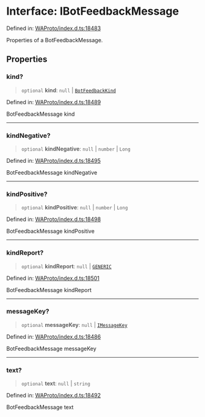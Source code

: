 # Interface: IBotFeedbackMessage

Defined in: [WAProto/index.d.ts:18483](https://github.com/WhiskeySockets/Baileys/blob/2fdabb7f387029b680a2c5e056c7022c25b0f110/WAProto/index.d.ts#L18483)

Properties of a BotFeedbackMessage.

## Properties

### kind?

> `optional` **kind**: `null` \| [`BotFeedbackKind`](../namespaces/BotFeedbackMessage/enumerations/BotFeedbackKind.md)

Defined in: [WAProto/index.d.ts:18489](https://github.com/WhiskeySockets/Baileys/blob/2fdabb7f387029b680a2c5e056c7022c25b0f110/WAProto/index.d.ts#L18489)

BotFeedbackMessage kind

***

### kindNegative?

> `optional` **kindNegative**: `null` \| `number` \| `Long`

Defined in: [WAProto/index.d.ts:18495](https://github.com/WhiskeySockets/Baileys/blob/2fdabb7f387029b680a2c5e056c7022c25b0f110/WAProto/index.d.ts#L18495)

BotFeedbackMessage kindNegative

***

### kindPositive?

> `optional` **kindPositive**: `null` \| `number` \| `Long`

Defined in: [WAProto/index.d.ts:18498](https://github.com/WhiskeySockets/Baileys/blob/2fdabb7f387029b680a2c5e056c7022c25b0f110/WAProto/index.d.ts#L18498)

BotFeedbackMessage kindPositive

***

### kindReport?

> `optional` **kindReport**: `null` \| [`GENERIC`](../namespaces/BotFeedbackMessage/enumerations/ReportKind.md#generic)

Defined in: [WAProto/index.d.ts:18501](https://github.com/WhiskeySockets/Baileys/blob/2fdabb7f387029b680a2c5e056c7022c25b0f110/WAProto/index.d.ts#L18501)

BotFeedbackMessage kindReport

***

### messageKey?

> `optional` **messageKey**: `null` \| [`IMessageKey`](../../../interfaces/IMessageKey.md)

Defined in: [WAProto/index.d.ts:18486](https://github.com/WhiskeySockets/Baileys/blob/2fdabb7f387029b680a2c5e056c7022c25b0f110/WAProto/index.d.ts#L18486)

BotFeedbackMessage messageKey

***

### text?

> `optional` **text**: `null` \| `string`

Defined in: [WAProto/index.d.ts:18492](https://github.com/WhiskeySockets/Baileys/blob/2fdabb7f387029b680a2c5e056c7022c25b0f110/WAProto/index.d.ts#L18492)

BotFeedbackMessage text
